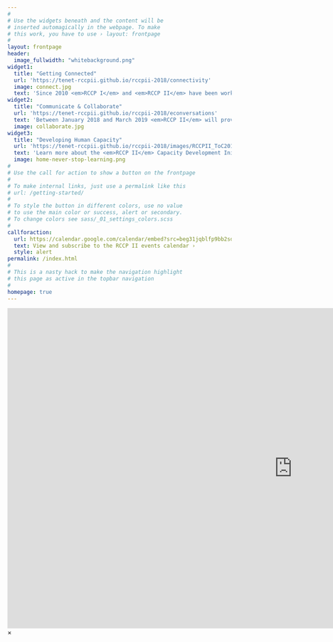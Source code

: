 ```yaml
---
#
# Use the widgets beneath and the content will be
# inserted automagically in the webpage. To make
# this work, you have to use › layout: frontpage
#
layout: frontpage
header:
  image_fullwidth: "whitebackground.png"
widget1:
  title: "Getting Connected"
  url: 'https://tenet-rccpii.github.io/rccpii-2018/connectivity'
  image: connect.jpg
  text: 'Since 2010 <em>RCCP I</em> and <em>RCCP II</em> have been working with stakeholders to bring Internet connectivity to various higher education and research sites around South Africa. The project is a collaboration between DHET, USAF, TENET, and others.'
widget2:
  title: "Communicate & Collaborate"
  url: 'https://tenet-rccpii.github.io/rccpii-2018/econversations'
  text: 'Between January 2018 and March 2019 <em>RCCP II</em> will provide many opportunities for academic and support staff to get together and learn from each other and from various local and international experts. A large focus will be on online communication and collaboration. See you online!'
  image: collaborate.jpg
widget3:
  title: "Developing Human Capacity"
  url: 'https://tenet-rccpii.github.io/rccpii-2018/images/RCCPII_ToC2018-03-12.pdf'
  text: 'Learn more about the <em>RCCP II</em> Capacity Development Initiative. We have developed a Theory of Change document to show exactly who the intended audiences are, what we aim to provide, how we will work and what the intended outcomes will be. We look forward to be working with our communities.'
  image: home-never-stop-learning.png
#
# Use the call for action to show a button on the frontpage
#
# To make internal links, just use a permalink like this
# url: /getting-started/
#
# To style the button in different colors, use no value
# to use the main color or success, alert or secondary.
# To change colors see sass/_01_settings_colors.scss
#
callforaction:
  url: https://calendar.google.com/calendar/embed?src=beg31jqblfp9bb2sd8eba2fpgs%40group.calendar.google.com&ctz=Africa%2FJohannesburg
  text: View and subscribe to the RCCP II events calendar ›
  style: alert
permalink: /index.html
#
# This is a nasty hack to make the navigation highlight
# this page as active in the topbar navigation
#
homepage: true
---
```


<div id="videoModal" class="reveal-modal large" data-reveal="">
  <div class="flex-video widescreen vimeo" style="display: block;">
    <iframe width="1280" height="720" src="https://www.youtube.com/embed/3b5zCFSmVvU" frameborder="0" allowfullscreen></iframe>
  </div>
  <a class="close-reveal-modal">&#215;</a>
</div>
